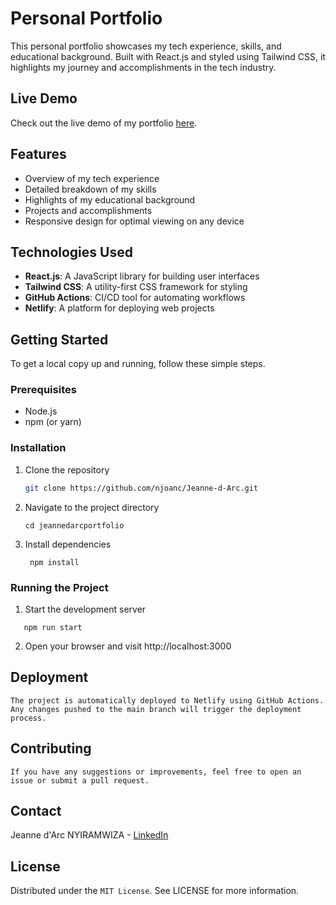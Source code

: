 # Personal Portfolio

This personal portfolio showcases my tech experience, skills, and educational background. Built with React.js and styled using Tailwind CSS, it highlights my journey and accomplishments in the tech industry.

## Live Demo

Check out the live demo of my portfolio [here](https://jnyiramwiza.netlify.app).

## Features

- Overview of my tech experience
- Detailed breakdown of my skills
- Highlights of my educational background
- Projects and accomplishments
- Responsive design for optimal viewing on any device

## Technologies Used

- **React.js**: A JavaScript library for building user interfaces
- **Tailwind CSS**: A utility-first CSS framework for styling
- **GitHub Actions**: CI/CD tool for automating workflows
- **Netlify**: A platform for deploying web projects

## Getting Started

To get a local copy up and running, follow these simple steps.

### Prerequisites

- Node.js
- npm (or yarn)

### Installation

1. Clone the repository
   ```sh
   git clone https://github.com/njoanc/Jeanne-d-Arc.git
   ```
2. Navigate to the project directory

   ```
   cd jeannedarcportfolio
   ```

3. Install dependencies
   ```
    npm install
   ```

### Running the Project

1. Start the development server

```
   npm run start
```

2. Open your browser and visit http://localhost:3000

## Deployment

`The project is automatically deployed to Netlify using GitHub Actions. Any changes pushed to the main branch will trigger the deployment process.`

## Contributing

`If you have any suggestions or improvements, feel free to open an issue or submit a pull request.`

## Contact

Jeanne d'Arc NYIRAMWIZA - [LinkedIn](https://www.linkedin.com/in/jeanne-nyiramwiza/)

## License

Distributed under the `MIT License`. See LICENSE for more information.
